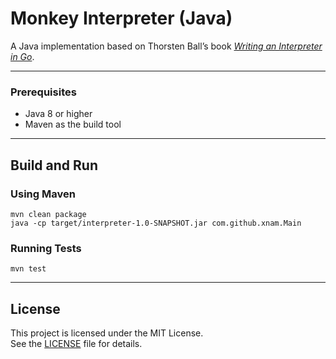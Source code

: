 # Monkey Interpreter (Java)


A Java implementation based on Thorsten Ball’s book [*Writing an Interpreter in Go*](https://interpreterbook.com/). 

---

### Prerequisites

- Java 8 or higher
- Maven as the build tool

---

## Build and Run

### Using Maven

```mvn clean package``` \
```java -cp target/interpreter-1.0-SNAPSHOT.jar com.github.xnam.Main```

### Running Tests

```mvn test ```

---

## License

This project is licensed under the MIT License.  
See the [LICENSE](./LICENSE) file for details.